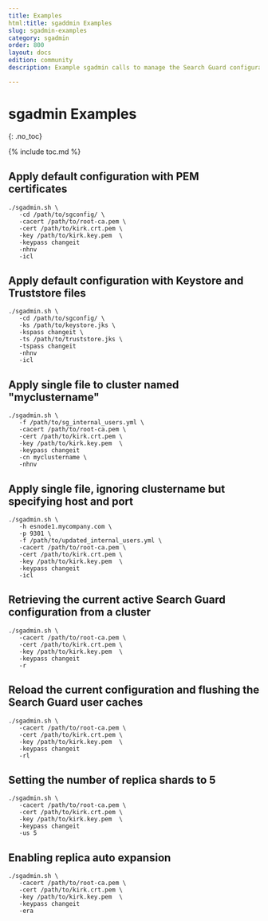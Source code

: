 ```yaml
---
title: Examples
html:title: sgaddmin Examples
slug: sgadmin-examples
category: sgadmin
order: 800
layout: docs
edition: community
description: Example sgadmin calls to manage the Search Guard configuration and OpenSearch/Elasticsearch settings

---
```

<!---
Copyright 2020 floragunn GmbH
-->
# sgadmin Examples
{: .no_toc}

{% include toc.md %}


## Apply default configuration with PEM certificates
```
./sgadmin.sh \
   -cd /path/to/sgconfig/ \
   -cacert /path/to/root-ca.pem \
   -cert /path/to/kirk.crt.pem \
   -key /path/to/kirk.key.pem  \
   -keypass changeit
   -nhnv
   -icl
```
## Apply default configuration with Keystore and Truststore files
```
./sgadmin.sh \
   -cd /path/to/sgconfig/ \
   -ks /path/to/keystore.jks \
   -kspass changeit \
   -ts /path/to/truststore.jks \
   -tspass changeit
   -nhnv
   -icl
```

## Apply single file to cluster named "myclustername"
```
./sgadmin.sh \
   -f /path/to/sg_internal_users.yml \
   -cacert /path/to/root-ca.pem \
   -cert /path/to/kirk.crt.pem \
   -key /path/to/kirk.key.pem  \
   -keypass changeit
   -cn myclustername \
   -nhnv
```

## Apply single file, ignoring clustername but specifying host and port
```
./sgadmin.sh \
   -h esnode1.mycompany.com \
   -p 9301 \
   -f /path/to/updated_internal_users.yml \
   -cacert /path/to/root-ca.pem \
   -cert /path/to/kirk.crt.pem \
   -key /path/to/kirk.key.pem  \
   -keypass changeit
   -icl
```
## Retrieving the current active Search Guard configuration from a cluster
```
./sgadmin.sh \
   -cacert /path/to/root-ca.pem \
   -cert /path/to/kirk.crt.pem \
   -key /path/to/kirk.key.pem  \
   -keypass changeit
   -r
```

## Reload the current configuration and flushing the Search Guard user caches

```
./sgadmin.sh \
   -cacert /path/to/root-ca.pem \
   -cert /path/to/kirk.crt.pem \
   -key /path/to/kirk.key.pem  \
   -keypass changeit
   -rl
```

## Setting the number of replica shards to 5
```
./sgadmin.sh \
   -cacert /path/to/root-ca.pem \
   -cert /path/to/kirk.crt.pem \
   -key /path/to/kirk.key.pem  \
   -keypass changeit
   -us 5
```

## Enabling replica auto expansion
```
./sgadmin.sh \
   -cacert /path/to/root-ca.pem \
   -cert /path/to/kirk.crt.pem \
   -key /path/to/kirk.key.pem  \
   -keypass changeit
   -era
```
